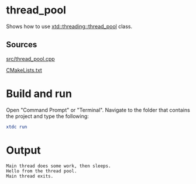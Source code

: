 # thread_pool

Shows how to use [xtd::threading::thread_pool](https://gammasoft71.github.io/xtd/reference_guides/latest/classxtd_1_1threading_1_1thread_pool.html) class.

## Sources

[src/thread_pool.cpp](src/thread_pool.cpp)

[CMakeLists.txt](CMakeLists.txt)

# Build and run

Open "Command Prompt" or "Terminal". Navigate to the folder that contains the project and type the following:

```cmake
xtdc run
```

# Output

```
Main thread does some work, then sleeps.
Hello from the thread pool.
Main thread exits.
```
